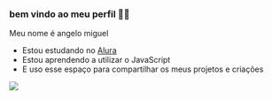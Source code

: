 ### bem vindo ao meu perfil 🤑💸

Meu nome é angelo miguel
- Estou estudando no [Alura](https://www.alura.com.br)
- Estou aprendendo a utilizar o JavaScript
- E uso esse espaço para compartilhar os meus projetos e criações


![](https://tenor.com/pt-BR/view/epico-gif-10005337172608430078
)
